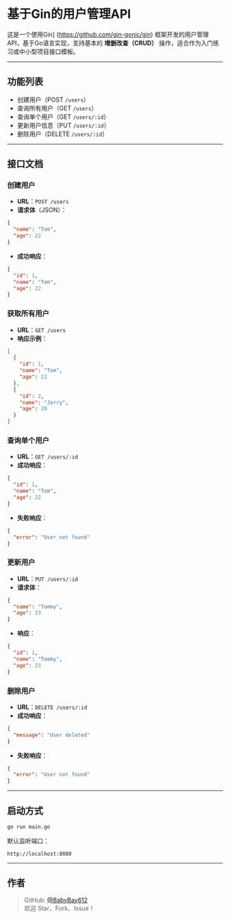# 基于Gin的用户管理API

这是一个使用Gin] (https://github.com/gin-gonic/gin) 框架开发的用户管理API，基于Go语言实现，支持基本的 **增删改查（CRUD）** 操作，适合作为入门练习或中小型项目接口模板。

---

## 功能列表

- 创建用户（POST `/users`）
- 查询所有用户（GET `/users`）
- 查询单个用户（GET `/users/:id`）
- 更新用户信息（PUT `/users/:id`）
- 删除用户（DELETE `/users/:id`）

---

## 接口文档

### 创建用户

- **URL**：`POST /users`
- **请求体**（JSON）：

```json
{
  "name": "Tom",
  "age": 22
}
```

- **成功响应**：

```json
{
  "id": 1,
  "name": "Tom",
  "age": 22
}
```

### 获取所有用户

- **URL**：`GET /users`
- **响应示例**：

```json
[
  {
    "id": 1,
    "name": "Tom",
    "age": 22
  },
  {
    "id": 2,
    "name": "Jerry",
    "age": 20
  }
]
```

### 查询单个用户

- **URL**：`GET /users/:id`
- **成功响应**：

```json
{
  "id": 1,
  "name": "Tom",
  "age": 22
}
```

- **失败响应**：

```json
{
  "error": "User not found"
}
```

### 更新用户

- **URL**：`PUT /users/:id`
- **请求体**：

```json
{
  "name": "Tommy",
  "age": 23
}
```

- **响应**：

```json
{
  "id": 1,
  "name": "Tommy",
  "age": 23
}
```

### 删除用户

- **URL**：`DELETE /users/:id`
- **成功响应**：

```json
{
  "message": "User deleted"
}
```

- **失败响应**：

```json
{
  "error": "User not found"
}
```

---

## 启动方式

```bash
go run main.go
```

默认监听端口：

```
http://localhost:8080
```

---

## 作者

> GitHub: [@BabyBay612](https://github.com/BabyBay612)  
> 欢迎 Star、Fork、Issue！

